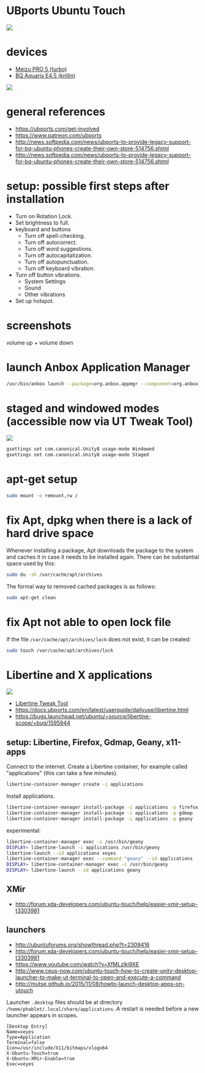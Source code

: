 # UBports Ubuntu Touch

![](https://raw.githubusercontent.com/wdbm/TFLOSSH/master/media/DZiTCuFXUAEA-j8.png)

# devices

- [Meizu PRO 5 (turbo)](turbo.md)
- [BQ Aquaris E4.5 (krillin)](krillin.md)

![](https://raw.githubusercontent.com/wdbm/TFLOSSH/master/media/phone.jpg)

# general references

- <https://ubports.com/get-involved>
- <https://www.patreon.com/ubports>
- <http://news.softpedia.com/news/ubports-to-provide-legacy-support-for-bq-ubuntu-phones-create-their-own-store-514756.shtml>
- <http://news.softpedia.com/news/ubports-to-provide-legacy-support-for-bq-ubuntu-phones-create-their-own-store-514756.shtml>

# setup: possible first steps after installation

- Turn on Rotation Lock.
- Set brightness to full.
- keyboard and buttons
    - Turn off spell-checking.
    - Turn off autocorrect.
    - Turn off word suggestions.
    - Turn off autocapitalization.
    - Turn off autopunctuation.
    - Turn off keyboard vibration.
- Turn off button vibrations.
    - System Settings
    - Sound
    - Other vibrations
- Set up hotspot.

# screenshots

volume up + volume down

# launch Anbox Application Manager

```Bash
/usr/bin/anbox launch --package=org.anbox.appmgr --component=org.anbox.appmgr.AppViewActivity
```

# staged and windowed modes (accessible now via UT Tweak Tool)

![](https://raw.githubusercontent.com/wdbm/TFLOSSH/master/media/DSCF0767_1.JPG)

```Bash
gsettings set com.canonical.Unity8 usage-mode Windowed
gsettings set com.canonical.Unity8 usage-mode Staged
```

# apt-get setup

```Bash
sudo mount -o remount,rw /
```

# fix Apt, dpkg when there is a lack of hard drive space

Whenever installing a package, Apt downloads the package to the system and caches it in case it needs to be installed again. There can be substantial space used by this:

```Bash
sudo du -sh /var/cache/apt/archives
```

The formal way to removed cached packages is as follows:

```Bash
sudo apt-get clean
```

# fix Apt not able to open lock file

If the file `/var/cache/apt/archives/lock` does not exist, it can be created:

```Bash
sudo touch /var/cache/apt/archives/lock
```

# Libertine and X applications

![](https://raw.githubusercontent.com/wdbm/TFLOSSH/master/media/2017-01-07T193429_1.png)

- [Libertine Tweak Tool](https://open-store.io/app/libertine-tweak-tool.doniks)
- <https://docs.ubports.com/en/latest/userguide/dailyuse/libertine.html>
- <https://bugs.launchpad.net/ubuntu/+source/libertine-scope/+bug/1595944>

## setup: Libertine, Firefox, Gdmap, Geany, x11-apps

Connect to the internet. Create a Libertine container, for example called "applications" (this can take a few minutes).

```Bash
libertine-container-manager create -i applications
```

Install applications.

```Bash
libertine-container-manager install-package -i applications -p firefox
libertine-container-manager install-package -i applications -p gdmap
libertine-container-manager install-package -i applications -p geany
```

experimental:

```Bash
libertine-container-manager exec -c /usr/bin/geany
DISPLAY= libertine-launch -i applications /usr/bin/geany
libertine-launch --id applications xeyes
libertine-container-manager exec --command "geany" --id applications
DISPLAY= libertine-container-manager exec -c /usr/bin/geany
DISPLAY= libertine-launch --id applications geany
```

## XMir

- <http://forum.xda-developers.com/ubuntu-touch/help/easier-xmir-setup-t3303981>

## launchers

- <http://ubuntuforums.org/showthread.php?t=2309416>
- <http://forum.xda-developers.com/ubuntu-touch/help/easier-xmir-setup-t3303981>
- <https://www.youtube.com/watch?v=XfMLzlki9XE>
- <http://www.ceus-now.com/ubuntu-touch-how-to-create-unity-desktop-launcher-to-make-ut-terminal-to-open-and-execute-a-command>
- <http://mutse.github.io/2015/11/08/howto-launch-desktop-apps-on-utouch>

Launcher `.desktop` files should be at directory `/home/phablet/.local/share/applications`. A restart is needed before a new launcher appears in scopes.

```
[Desktop Entry]
Name=xeyes
Type=Application
Terminal=false
Icon=/usr/include/X11/bitmaps/xlogo64
X-Ubuntu-Touch=true
X-Ubuntu-XMir-Enable=true
Exec=xeyes
```
